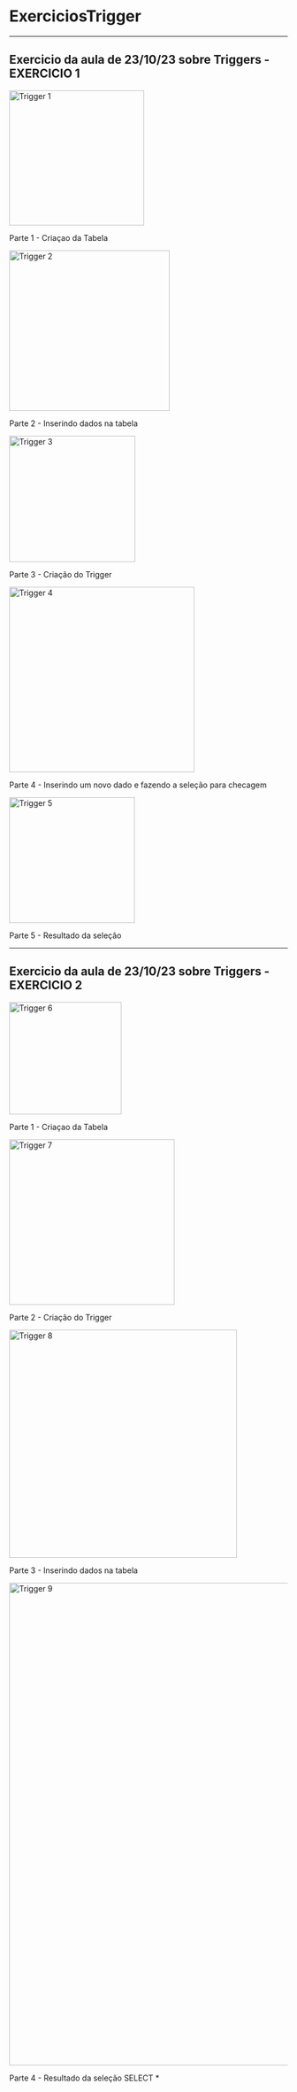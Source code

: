 # ExerciciosTrigger

------------------

Exercicio da aula de 23/10/23 sobre Triggers - EXERCICIO 1 
----------------------------------------------------------
<img width="244" alt="Trigger 1" src="https://github.com/DiegoGamaDev/ExerciciosTrigger/assets/129961011/ed3327cb-bcbc-4830-8ba5-290bda1ec0d6">

Parte 1 - Criaçao da Tabela 

<img width="290" alt="Trigger 2" src="https://github.com/DiegoGamaDev/ExerciciosTrigger/assets/129961011/e0ac59b4-58c5-40ca-bb36-d8fb996be5a9">

Parte 2 - Inserindo dados na tabela 

<img width="228" alt="Trigger 3" src="https://github.com/DiegoGamaDev/ExerciciosTrigger/assets/129961011/d9ba93f5-5b72-48a4-9005-58b0e773ce23">

Parte 3 - Criação do Trigger

<img width="335" alt="Trigger 4" src="https://github.com/DiegoGamaDev/ExerciciosTrigger/assets/129961011/16de6d23-2f05-44d3-a073-0c0a861f3ed0">

Parte 4 - Inserindo um novo dado e fazendo a seleção para checagem

<img width="227" alt="Trigger 5" src="https://github.com/DiegoGamaDev/ExerciciosTrigger/assets/129961011/e6e0a725-6dce-4c65-be37-7d96e3108f22">

Parte 5 - Resultado da seleção


----------------------------------------------------------
Exercicio da aula de 23/10/23 sobre Triggers - EXERCICIO 2
----------------------------------------------------------

<img width="203" alt="Trigger 6" src="https://github.com/DiegoGamaDev/ExerciciosTrigger/assets/129961011/a4c665c8-aa38-476d-8e0a-2ef06c103056">

Parte 1 - Criaçao da Tabela 

<img width="299" alt="Trigger 7" src="https://github.com/DiegoGamaDev/ExerciciosTrigger/assets/129961011/d15bbf53-c891-4892-bccf-3d2a096f7084">

Parte 2 - Criação do Trigger

<img width="412" alt="Trigger 8" src="https://github.com/DiegoGamaDev/ExerciciosTrigger/assets/129961011/d9a377fd-2830-4d05-b288-1f08f394fd9d">

Parte 3 - Inserindo dados na tabela 

<img width="872" alt="Trigger 9" src="https://github.com/DiegoGamaDev/ExerciciosTrigger/assets/129961011/89f611fc-4c9f-4f79-94f8-b995285e8dab">

Parte 4 - Resultado da seleção SELECT * 


